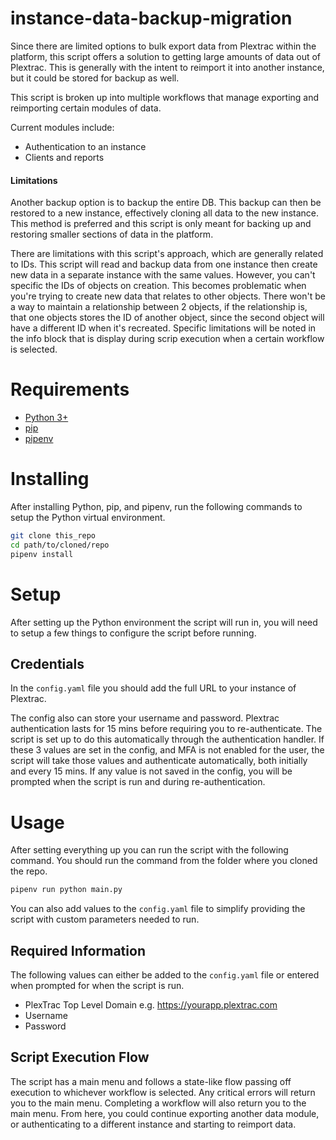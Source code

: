 # instance-data-backup-migration
Since there are limited options to bulk export data from Plextrac within the platform, this script offers a solution to getting large amounts of data out of Plextrac. This is generally with the intent to reimport it into another instance, but it could be stored for backup as well.

This script is broken up into multiple workflows that manage exporting and reimporting certain modules of data.

Current modules include:
- Authentication to an instance
- Clients and reports

#### Limitations
Another backup option is to backup the entire DB. This backup can then be restored to a new instance, effectively cloning all data to the new instance. This method is preferred and this script is only meant for backing up and restoring smaller sections of data in the platform.

There are limitations with this script's approach, which are generally related to IDs. This script will read and backup data from one instance then create new data in a separate instance with the same values. However, you can't specific the IDs of objects on creation. This becomes problematic when you're trying to create new data that relates to other objects. There won't be a way to maintain a relationship between 2 objects, if the relationship is, that one objects stores the ID of another object, since the second object will have a different ID when it's recreated. Specific limitations will be noted in the info block that is display during scrip execution when a certain workflow is selected.

# Requirements
- [Python 3+](https://www.python.org/downloads/)
- [pip](https://pip.pypa.io/en/stable/installation/)
- [pipenv](https://pipenv.pypa.io/en/latest/install/)

# Installing
After installing Python, pip, and pipenv, run the following commands to setup the Python virtual environment.
```bash
git clone this_repo
cd path/to/cloned/repo
pipenv install
```

# Setup
After setting up the Python environment the script will run in, you will need to setup a few things to configure the script before running.

## Credentials
In the `config.yaml` file you should add the full URL to your instance of Plextrac.

The config also can store your username and password. Plextrac authentication lasts for 15 mins before requiring you to re-authenticate. The script is set up to do this automatically through the authentication handler. If these 3 values are set in the config, and MFA is not enabled for the user, the script will take those values and authenticate automatically, both initially and every 15 mins. If any value is not saved in the config, you will be prompted when the script is run and during re-authentication.

# Usage
After setting everything up you can run the script with the following command. You should run the command from the folder where you cloned the repo.
```bash
pipenv run python main.py
```
You can also add values to the `config.yaml` file to simplify providing the script with custom parameters needed to run.

## Required Information
The following values can either be added to the `config.yaml` file or entered when prompted for when the script is run.
- PlexTrac Top Level Domain e.g. https://yourapp.plextrac.com
- Username
- Password

## Script Execution Flow
The script has a main menu and follows a state-like flow passing off execution to whichever workflow is selected. Any critical errors will return you to the main menu. Completing a workflow will also return you to the main menu. From here, you could continue exporting another data module, or authenticating to a different instance and starting to reimport data.
